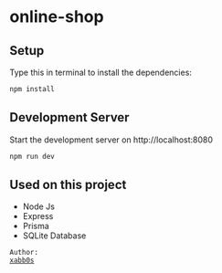 # online-shop

## Setup

Type this in terminal to install the dependencies:

```bash
npm install
```

## Development Server

Start the development server on http://localhost:8080

```bash
npm run dev
```

## Used on this project
<ul>
  <li>Node Js</li>
  <li>Express</li>  
  <li>Prisma</li>      
  <li>SQLite Database</li> 
</ul>



<code><span>Author: <a href="https://github.com/xabb0s">xabb0s</a></span></code>
